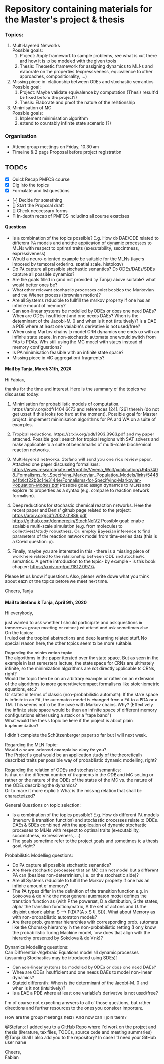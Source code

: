# Repository containing materials for the Master's project & thesis

### Topics:  
1. Multi-layered Networks  
    Possible goals:  
    1. Project: Apply framework to sample problems, see what is out there and how it is to be modeled with the given tools  
    2. Thesis: Theoretic framework for assigning dynamics to MLNs and elaborate on the properties (expressiveness, equivalence to other approaches, compositionality, ...)  
2. Missing piece in relationship between ODEs and stochastic semantics  
    Possible goal:  
    1. Project: Maybe validate equivalence by computation (Thesis result'd be fixed before the project?)  
    2. Thesis: Elaborate and proof the nature of the relationship   
3. Minimisation of MC  
    Possible goals:  
    1. Implement minimisation algorithm  
    2. extend to countably infinite state scenario (?)  


### Organisation  
- Attend group meetings on Friday, 10.30 am  
- Timeline & 2 page Proposal before project registration  

## TODOs  
- [x] Quick Recap PMFCS course  
- [x] Dig into the topics  
- [x] Formulate and list questions  
- [-] Decide for something  
- [] Start the Proposal draft  
- [] Check neccessary forms  
- [] In-depth recap of PMFCS including all course exercises  

#### Questions  
- Is a combination of the topics possible? E.g. How do DAE/ODE related to different PA models and and the application of dynamic processes to MLNs with respect to optimal traits (executability, succintness, expressiveness)    
- Would a neuro-oriented example be suitable for the MLNs (layers imposed by temporal ordering, spatial scale, histology)  
- Do PA capture all possible stochastic semantics? Do ODEs/DAEs/SDEs capture all possible dynamics?  
- Are the goals filled in (and not provided by Tanja) above suitable? what would better ones be?  
- What other relevant stochastic processes exist besides the Markovian and the Wiener process (brownian motion)?  
- Are all Systems reducible to fullfill the markov property if one has an infinite mount of memory?  
- Can non-linear systems be modelled by ODEs or does one need DAEs? When are ODEs insufficient and one needs DAEs? When is the determinant of the Jacobi-M. 0 and when is it not (intuitively)? Is a DAE a PDE where at least one variable's derivative is not used/free?  
- When using Markov chains to model CRN dynamics one ends up with an infinite state space. In non-stochastic automata one would switch from FAs to PDAs. Why still using the MC model with states instead of memory configurations?  
- Is PA minimisation feasible with an infinite state space?  
- Missing piece in MC aggregation/ fragments?  


#### Mail by Tanja, March 31th, 2020  
Hi Fabian,

thanks for the time and interest. Here is the summary of the topics we discussed today:


1. Minimisation for probabilistic models of computation.
https://arxiv.org/pdf/1404.6673 and references [24], [26] therein (do not get upset if this looks too hard at the moment).
Possible goal for Master project: implement minimisation algorithms for PA and WA on a suite of examples.

2. Tropical reductions.
https://arxiv.org/pdf/1303.3963.pdf and my paper attached. 
Possible goal: search for tropical regions with SAT solvers and make applicable to a suite of benchmarks of multi-scale biochemical reaction networks.

3. Multi-layered networks.
Stefano will send you one nice review paper. Attached one paper discussing formalisms: https://www.researchgate.net/profile/Verena_Wolf/publication/49457408_Formalisms_for_Specifying_Markovian_Population_Models/links/5448a4fb0cf22b3c14e3144e/Formalisms-for-Specifying-Markovian-Population-Models.pdf 
Possible goal: assign dynamics to MLNs and explore its properties as a syntax (e.g. compare to reaction network formalism). 


4. Deep reductions for stochastic chemical reaction networks.
Here the recent paper and Denis' github page related to the project:
https://arxiv.org/pdf/2002.01889.pdf
https://github.com/dennerepin/StochNetV2 
Possible goal: enable scalable multi-scale simulation (e.g. from molecules to collectives)/study robustness.
Or: employ Bayesian inference to find parameters of the reaction network model from time-series data (this is a Covid question :p).

5. Finally, maybe you are interested in this - there is a missing piece of work here related to the relationship between ODE and stochastic semantics. A gentle introduction to the topic- by example - is this book chapter: 
https://arxiv.org/pdf/1812.09774 


Please let us know if questions. Also, please write down what you think about each of the topics before we meet next time. 

Cheers, 
  Tanja


#### Mail to Stefano & Tanja, April 9th, 2020  
Hi everybody,  

just wanted to ask whether I should participate and ask questions in tomorrows group meeting or rather just attend and ask sometimes else.  
On the topics:  
I ruled out the tropical abstractions and deep learning related stuff. No special reason here, the other topics seem to be more suitable.  

Regarding the minimization topic:  
The algorithms in the paper iterated over the state space. But as seen in the example in last semesters lecture, the state space for CRNs are ultimately infinite, so the minimization algorithms are not directly applicable to CRNs, right?  
Would the topic then be on an arbitrary example or rather on an extension of the algorithms to more generative/compact formalisms like stoichiometric equations, etc.?  
Or stated in terms of classic (non-probabilistic automata): If the state space is infinite in an FA, the automaton model is changed from a FA to a PDA or a TM. This seems not to be the case with Markov chains. Why? (Effectively the infinite state space would be then an infinite space of different memory configurations either using a stack or a "tape band")  
What would the thesis topic be here if the project is about plain implementation?  

I didn't complete the Schützenberger paper so far but I will next week.  


Regarding the MLN Topic:  
Would a neuro-oriented example be okay for you?  
The Project's goal would be an application study of the theoretically described traits per possible way of probabilistic dynamic modelling, right?  

Regarding the relation of ODEs and stochastic semantics:  
Is that on the different number of fragments in the ODE and MC setting or rather on the nature of the ODEs of the states of the MC vs. the nature of the ODEs describing the dynamics?  
Or to make it more explicit: What is the missing relation that shall be characterized?  


General Questions on topic selection:  
- Is a combination of the topics possible? E.g. How do different PA models (memory & transition function) and stochastic processes relate to ODEs, DAEs & SDEs combined with the application of dynamic stochastic processes to MLNs with respect to optimal traits (executability, succinctness, expressiveness, ...)      
- The goals sometime refer to the project goals and sometimes to a thesis goal, right?  

Probabilistic Modelling questions:  
- Do PA capture all possible stochastic semantics?   
- Are there stochastic processes that an MC can not model but a different PA can (besides non-determinism, i.e. on the stochastic side)?  
- Are all Systems reducible to fulfill the Markov property if one has an infinite amount of memory?  
- The PA types differ in the definition of the transition function e.g. in Sokolova & de Vink the most general automaton model defines the transition function as (with P the powerset, D a distribution, S the states, alpha the transition function/matrix, A the set of actions and U. the disjoint union):  alpha: S --> P(D(P(A x S U. S))). What about Memory as with non-probabilistic automaton models?  
- Are there prob. grammar hierarchies with corresponding prob. automata like the Chomsky hierarchy in the non-probabilistic setting (I only know the probabilistic Turing Machine model, how does that align with the hierarchy presented by Sokolova & de Vink)?  
 
Dynamics Modelling questions:  
Can Differential-Algebraic Equations model all dynamic processes (assuming Stochastics may be introduced using SDEs)?  
- Can non-linear systems be modelled by ODEs or does one need DAEs?  
- When are ODEs insufficient and one needs DAEs to model non-linear dynamics?  
- Statetd differently: When is the determinant of the Jacobi-M. 0 and when is it not (intuitively)?  
- Is a DAE a PDE where at least one variable's derivative is not used/free?  

I'm of course not expecting answers to all of those questions, but rather directions and further resources to the ones you consider important.  

How are the group meetings held? And how can I join them?  

@Stefano: I added you to a GitHub Repo where I'd work on the project and thesis (literature, tex files, TODOs, source code and meeting summaries)  
@Tanja Shall I also add you to the repository? In case I'd need your GitHub user name  

Cheers,  
Fabian  
